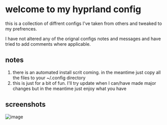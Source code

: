 # welcome to my hyprland config

this is a collection of diffrent configs I've taken from others and tweaked to my prefrences. 

I have not altered any of the orignal configs notes and messages and have tried to add comments where applicable.

## notes

1. there is an automated install scrit coming. in the meantime just copy all the files to your ~/.config directory
2. this is just for a bit of fun. I'll try update when I can/have made major changes but in the meantime just enjoy what you have

## screenshots
![image](https://github.com/user-attachments/assets/7bf8c8fb-ad37-4a54-8afd-184eadf8866a) 
